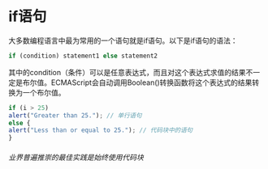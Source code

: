 # if语句

大多数编程语言中最为常用的一个语句就是if语句。以下是if语句的语法：
```js
if (condition) statement1 else statement2
```
其中的condition（条件）可以是任意表达式，而且对这个表达式求值的结果不一定是布尔值。ECMAScript会自动调用Boolean()转换函数将这个表达式的结果转换为一个布尔值。

```js
if (i > 25)
alert("Greater than 25."); // 单行语句
else {
alert("Less than or equal to 25."); // 代码块中的语句
}

```

###### 业界普遍推崇的最佳实践是始终使用代码块